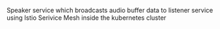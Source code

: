 Speaker service which broadcasts audio buffer data to listener service using Istio Serivice Mesh inside the kubernetes cluster
